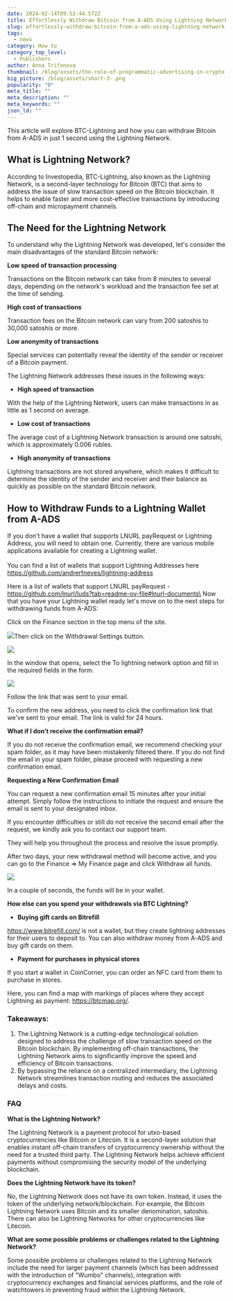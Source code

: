 ```yaml
---
date: 2024-02-14T09:52:44.572Z
title: Effortlessly Withdraw Bitcoin from A-ADS Using Lightning Network
slug: effortlessly-withdraw-bitcoin-from-a-ads-using-lightning-network
tags:
  - news
category: How to
category_top_level:
  - Publishers
author: Anna Trifonova
thumbnail: /blog/assets/the-role-of-programmatic-advertising-in-crypto.png
big_picture: /blog/assets/short-3-.png
popularity: "0"
meta_title: ""
meta_description: ""
meta_keywords: ""
json_ld: ""
---
```

This article will explore BTC-Lightning and how you can withdraw Bitcoin from A-ADS in just 1 second using the Lightning Network.

## What is Lightning Network?

According to Investopedia, BTC-Lightning, also known as the Lightning Network, is a second-layer technology for Bitcoin (BTC) that aims to address the issue of slow transaction speed on the Bitcoin blockchain. It helps to enable faster and more cost-effective transactions by introducing off-chain and micropayment channels.

## The Need for the Lightning Network

To understand why the Lightning Network was developed, let's consider the main disadvantages of the standard Bitcoin network:

**Low speed of transaction processing**

Transactions on the Bitcoin network can take from 8 minutes to several days, depending on the network's workload and the transaction fee set at the time of sending.

**High cost of transactions**

Transaction fees on the Bitcoin network can vary from 200 satoshis to 30,000 satoshis or more. 

**Low anonymity of transactions**

Special services can potentially reveal the identity of the sender or receiver of a Bitcoin payment.

The Lightning Network addresses these issues in the following ways:

* **High speed of transaction** 

With the help of the Lightning Network, users can make transactions in as little as 1 second on average.

* **Low cost of transactions** 

The average cost of a Lightning Network transaction is around one satoshi, which is approximately 0.006 rubles.

* **High anonymity of transactions** 

Lightning transactions are not stored anywhere, which makes it difficult to determine the identity of the sender and receiver and their balance as quickly as possible on the standard Bitcoin network.

## How to Withdraw Funds to a Lightning Wallet from A-ADS

If you don't have a wallet that supports LNURL payRequest or Lightning Address, you will need to obtain one. Currently, there are various mobile applications available for creating a Lightning wallet.\
\
You can find a list of wallets that support Lightning Addresses here https://github.com/andrerfneves/lightning-address

Here is a list of wallets that support LNURL payRequest - https://github.com/lnurl/luds?tab=readme-ov-file#lnurl-documents\
Now that you have your Lightning wallet ready let's move on to the next steps for withdrawing funds from A-ADS:

Click on the Finance section in the top menu of the site. 

![](https://lh7-us.googleusercontent.com/oPns0Oce8lb_Ap8V_DIhdsZjFViau7vq6X_xlKGeujFGv2PImiKsxwcQb3vE7I41HY9g-xYcr2a2kzbaImX4ZQ94k_67MgvGWw-0tXXCECVJmOIzDKNaptlyWfdiyvxwRMnk7Y-CqDGbAy1CEpu1Ov8)Then click on the Withdrawal Settings button.

![](https://lh7-us.googleusercontent.com/XwVc1H-fGvkP8l6n18f32DwwcL4FvtLmapakGaDbj8cm1QJZAQmfQvSPnTGZN3j0_f03nVpgvY5FQXoRPAvGRVXQNWV1ywwzNZZyojQ18xbvlVzJnPD_kvLy8iw0ri_o8ZBuJYgdymTNXgrR_dxgxJk)

In the window that opens, select the To lightning network option and fill in the required fields in the form.

![](https://lh7-us.googleusercontent.com/QYiej_mlP8XNNKLAVRHzR9jWv67ojrjeX5dgr2fVMobj20nh0PX8wqEsoANbdauxKOXj3syM3c1PEpcKeql83eqsbr76D0otmE0SFLadVCtBGLPdgJ62RrD1gy7ONn8z8IGYV1SX8kJa883rG5r0VYw)

Follow the link that was sent to your email.

To confirm the new address, you need to click the confirmation link that we've sent to your email. The link is valid for 24 hours. 

**What if I don’t receive the confirmation email?** 

If you do not receive the confirmation email, we recommend checking your spam folder, as it may have been mistakenly filtered there. If you do not find the email in your spam folder, please proceed with requesting a new confirmation email.

**Requesting a New Confirmation Email**

You can request a new confirmation email 15 minutes after your initial attempt. Simply follow the instructions to initiate the request and ensure the email is sent to your designated inbox.

If you encounter difficulties or still do not receive the second email after the request, we kindly ask you to contact our support team.

They will help you throughout the process and resolve the issue promptly.

After two days, your new withdrawal method will become active, and you can go to the Finance => My Finance page and click Withdraw all funds.

![](https://lh7-us.googleusercontent.com/l-1heaDy4R3dVbKGIJJQMglGFox0J4znHu6Ep9l8I-IGMOhiW-bDtHMEAdqKqgR4Li7YFd8Tk6G--nUKeu7aUvK5akT_6GdS0AsteWCvlb7Lm1Kq2eK6leTtJdJpmU-hNqlY7gE4eoGC2mWwE7lGO4Q)

In a couple of seconds, the funds will be in your wallet.

**How else can you spend your withdrawals via BTC Lightning?**

* **Buying gift cards on Bitrefill**

https://www.bitrefill.com/ is not a wallet, but they create lightning addresses for their users to deposit to. You can also withdraw money from A-ADS and buy gift cards on them. 

* **Payment for purchases in physical stores** 

If you start a wallet in CoinCorner, you can order an NFC card from them to purchase in stores. 

Here, you can find a map with markings of places where they accept Lightning as payment: <https://btcmap.org/>.

### Takeaways: 

1. The Lightning Network is a cutting-edge technological solution designed to address the challenge of slow transaction speed on the Bitcoin blockchain. By implementing off-chain transactions, the Lightning Network aims to significantly improve the speed and efficiency of Bitcoin transactions.
2. By bypassing the reliance on a centralized intermediary, the Lightning Network streamlines transaction routing and reduces the associated delays and costs. 

### FAQ

**What is the Lightning Network?**

The Lightning Network is a payment protocol for utxo-based cryptocurrencies like Bitcoin or Litecoin. It is a second-layer solution that enables instant off-chain transfers of cryptocurrency ownership without the need for a trusted third party. The Lightning Network helps achieve efficient payments without compromising the security model of the underlying blockchain.

**Does the Lightning Network have its token?**

No, the Lightning Network does not have its own token. Instead, it uses the token of the underlying network/blockchain. For example, the Bitcoin Lightning Network uses Bitcoin and its smaller denomination, satoshis. There can also be Lightning Networks for other cryptocurrencies like Litecoin.

**What are some possible problems or challenges related to the Lightning Network?**

Some possible problems or challenges related to the Lightning Network include the need for larger payment channels (which has been addressed with the introduction of "Wumbo" channels), integration with cryptocurrency exchanges and financial services platforms, and the role of watchtowers in preventing fraud within the Lightning Network.